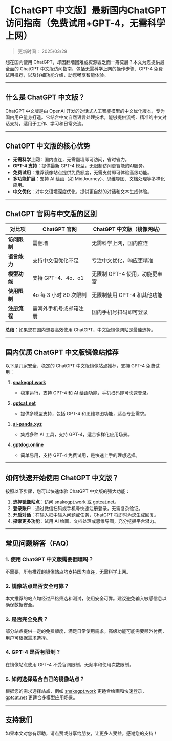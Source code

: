 # 【ChatGPT 中文版】最新国内ChatGPT访问指南（免费试用+GPT-4，无需科学上网）

>更新时间： 2025/03/29

想在国内使用 ChatGPT，却因翻墙困难或资源匮乏而一筹莫展？本文为您提供最全面的 ChatGPT 中文版访问指南，包括无需科学上网的操作步骤、GPT-4 免费试用推荐，以及详细功能介绍，助您畅享智能体验。

---

## 什么是 ChatGPT 中文版？

ChatGPT 中文版是由 OpenAI 开发的对话式人工智能模型的中文优化版本，专为国内用户量身打造。它结合中文自然语言处理技术，能够提供流畅、精准的中文对话支持，适用于工作、学习和日常交流。

---

## ChatGPT 中文版的核心优势

- **无需科学上网**：国内直连，无需翻墙即可访问，省时省力。  
- **GPT-4 支持**：提供最新 GPT-4 模型，无限制访问更智能的AI服务。  
- **免费试用**：推荐镜像站点提供免费额度，无需支付即可体验高级功能。  
- **多功能扩展**：支持 AI 绘画（如 MidJourney）、思维导图、文档处理等多样化应用。  
- **中文优化**：对中文语境深度优化，提供更自然的对话和文本生成体验。

---

## ChatGPT 官网与中文版的区别

| 对比项              | ChatGPT 官网             | ChatGPT 中文版（镜像网站）       |
|---------------------|-------------------------|----------------------------------|
| **访问限制**        | 需翻墙                  | 无需科学上网，国内直连           |
| **语言能力**        | 支持中文但优化不足       | 专注中文优化，响应更精准         |
| **模型功能**        | 支持 GPT-4、4o、o1      | 无限制 GPT-4 使用，功能更丰富    |
| **使用限制**        | 4o 每 3 小时 80 次限制   | 无限制使用 GPT-4 和其他功能      |
| **注册流程**        | 需海外手机号或邮箱注册   | 国内手机号扫码即可登录           |

**总结**：如果您在国内想要高效使用 ChatGPT，中文版镜像网站是最佳选择。

---

## 国内优质 ChatGPT 中文版镜像站推荐

以下是几家安全、稳定的 ChatGPT 中文版镜像站点推荐，支持 GPT-4 免费试用：  

1. [**snakegpt.work**](https://snakegpt.work)  
   - 稳定运行，支持 GPT-4 和 AI 绘画功能，手机扫码即可快速登录。  

2. [**gptcat.net**](https://gptcat.net/)  
   - 提供多模型支持，包括 GPT-4 和思维导图功能，适合专业需求。  

3. [**ai-panda.xyz**](https://ai-panda.xyz/login?invite_code=34137c47)  
   - 集成多种 AI 工具，支持 GPT-4，适合多样化应用场景。  

4. [**gptdog.online**](http://gptdog.online/)  
   - 简单易用，支持 GPT-4 免费试用，是快速上手的理想选择。  

---

## 如何快速开始使用 ChatGPT 中文版？

按照以下步骤，您可以快速体验 ChatGPT 中文版的强大功能：  

1. **选择镜像站点**：访问 [snakegpt.work](https://snakegpt.work) 或 [gptcat.net](https://gptcat.net/)。  
2. **登录账户**：通过微信扫码或手机号快速注册登录，无需复杂验证。  
3. **开启对话**：在输入框中输入问题或任务，ChatGPT 将即时为您生成回复。  
4. **探索更多功能**：试用 AI 绘画、文档处理或思维导图，充分挖掘平台潜力。  

---

## 常见问题解答（FAQ）

### 1. 使用 ChatGPT 中文版需要翻墙吗？  
不需要，所有推荐的镜像站点均支持国内直连，无需科学上网。  

### 2. 镜像站点是否安全可靠？  
本文推荐的站点均经过严格筛选和测试，使用安全可靠。建议避免输入敏感信息以确保数据安全。  

### 3. 是否完全免费？  
部分站点提供一定的免费额度，满足日常使用需求。高级功能可能需要额外付费，用户可根据需求选择。  

### 4. GPT-4 是否有限制？  
在镜像站点使用 GPT-4 不受官网限制，无频率和使用次数限制。  

### 5. 如何选择适合自己的镜像站点？  
根据您的需求选择站点，例如 [snakegpt.work](https://snakegpt.work) 更适合绘画和快速登录，[gptcat.net](https://gptcat.net/) 更适合多模型应用场景。  

---

## 支持我们

如果本文对您有帮助，请点赞或分享给朋友，让更多人受益。感谢您的支持！  
                                                                                                                                                                                                           
                                                   